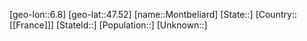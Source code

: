 ﻿---
location: [47.52,6.8]
type: City
tags:
- geo/City


SpocWebEntityId: 32564
isDeleted: false
confidential: public

---
[geo-lon::6.8]
[geo-lat::47.52]
[name::Montbeliard]
[State::]
[Country::[[France]]]
[StateId::]
[Population::]
[Unknown::]

